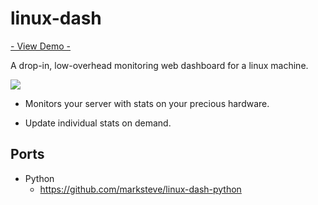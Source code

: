 linux-dash
==========

<a href="http://afaq.dreamhosters.com/linux-dash/">- View Demo -</a>

A drop-in, low-overhead monitoring web dashboard for a linux machine.

<img src="http://afaq.dreamhosters.com/linux-dash/linux-dash.PNG">

* Monitors your server with stats on your precious hardware.

* Update individual stats on demand.

Ports
-----

* Python
  * https://github.com/marksteve/linux-dash-python
